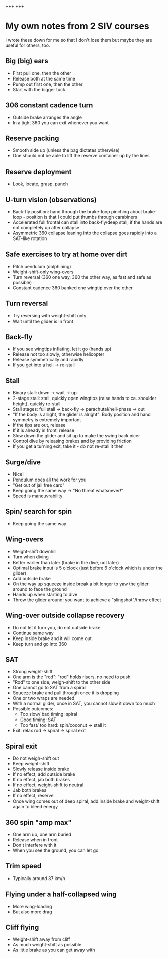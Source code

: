 +++
+++

# My own notes from 2 SIV courses

I wrote these down for me so that I don't lose them but maybe they are useful
for others, too.


## Big (big) ears

- First pull one, then the other
- Release both at the same time
- Pump out first one, then the other
- Start with the bigger tuck


## 306 constant cadence turn

- Outside brake arranges the angle
- In a tight 360 you can exit whenever you want


## Reserve packing

- Smooth side up (unless the bag dictates otherwise)
- One should not be able to lift the reserve container up by the lines


## Reserve deployment

- Look, locate, grasp, punch


## U-turn vision (observations)

- Back-fly position: hand through the brake-loop pinching about brake-loop -
  position is that I could put thumbs through carabiners
- Accelerated full frontal can stall into back-fly/deep stall, if the hands are not completely up after collapse
- Asymmetric 360 collapse leaning into the collapse goes rapidly into a SAT-like rotation


## Safe exercises to try at home over dirt

- Pitch pendulum (dolphining)
- Weight-shift-only wing-overs
- Turn reversal (360 one way, 360 the other way, as fast and safe as possible)
- Constant cadence 360 banked one wingtip over the other


## Turn reversal

- Try reversing with weight-shift only
- Wait until the glider is in front


## Back-fly

- If you see wingtips inflating, let it go (hands up)
- Release not too slowly, otherwise helicopter
- Release symmetrically and rapidly
- If you get into a heli -> re-stall


## Stall

- Binary stall: down -> wait -> up
- 2-stage stall: stall, quickly open wingtips (raise hands to ca. shoulder height), quickly re-stall
- Stall stages: full stall -> back-fly -> parachutal/heli-phase -> out
- "If the body is alright, the glider is alright": Body position and hand symmetry is extremely important
- If the tips are out, release
- If it is already in front, release
- Slow down the glider and sit up to make the swing back nicer
- Control dive by releasing brakes and by providing friction
- If you get a turning exit, take it - do not re-stall it then


## Surge/dive

- Nice!
- Pendulum does all the work for you
- "Get out of jail free card"
- Keep going the same way -> "No threat whatsoever!"
- Speed is maneuvrability


## Spin/ search for spin

- Keep going the same way


## Wing-overs

- Weight-shift downhill
- Turn when diving
- Better earlier than later (brake in the dive, not later)
- Optimal brake input is 5 o'clock (just before 6 o'clock which is under the glider)
- Add outside brake
- On the way up squeeze inside break a bit longer to yaw the glider around to face the ground
- Hands up when starting to dive
- Throw the glider around: you want to achieve a "slingshot"/throw effect


## Wing-over outside collapse recovery

- Do not let it turn you, do not outside brake
- Continue same way
- Keep inside brake and it will come out
- Keep turn and go into 360


## SAT

- Strong weight-shift
- One arm is the "rod": "rod" holds risers, no need to push
- "Rod" to one side, weigh-shift to the other side
- One cannot go to SAT from a spiral
- Squeeze brake and pull through once it is dropping
- One or two wraps are needed
- With a normal glider, once in SAT, you cannot slow it down too much
- Possible outcomes:
  - Too slow/ bad timing: spiral
  - Good timing: SAT
  - Too fast/ too hard: spin/coconut -> stall it
- Exit: relax rod -> spiral -> spiral exit


## Spiral exit

- Do not weigh-shift out
- Keep weight-shift
- Slowly release inside brake
- If no effect, add outside brake
- If no effect, jab both brakes
- If no effect, weight-shift to neutral
- Jab both brakes
- If no effect, reserve
- Once wing comes out of deep spiral, add inside brake and weight-shift again to bleed energy


## 360 spin "amp max"

- One arm up, one arm buried
- Release when in front
- Don't interfere with it
- When you see the ground, you can let go


## Trim speed

- Typically around 37 km/h


## Flying under a half-collapsed wing

- More wing-loading
- But also more drag


## Cliff flying

- Weight-shift away from cliff
- As much weight-shift as possible
- As little brake as you can get away with
